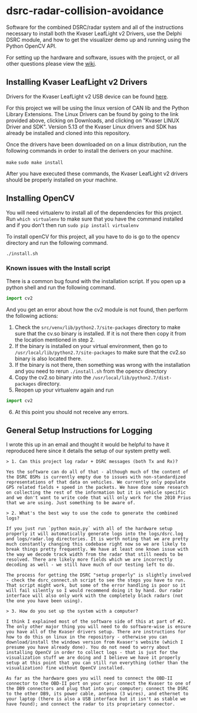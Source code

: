 # dsrc-radar-collision-avoidance

Software for the combined DSRC/radar system and all of the instructions
necessary to install both the Kvaser LeafLight v2 Drivers, use the Delphi DSRC
module, and how to get the visualizer demo up and running using the Python
OpenCV API.

For setting up the hardware and software, issues with the project, or all other
questions please view the
[wiki](https://github.com/rsyvarth/dsrc-radar-collision-avoidance/wiki).

## Installing Kvaser LeafLight v2 Drivers

Drivers for the Kvaser LeafLight v2 USB device can be found
[here](https://www.kvaser.com/products/kvaser-leaf-light-hs-v2/#/!).


For this project we will be using the linux version of CAN lib and the Python
Library Extensions. The Linux Drivers can be found by going to the link provided
above, clicking on Downloads, and clicking on "Kvaser LINUX Driver and SDK".
Version 5.13 of the Kvaser Linux drivers and SDK has already be installed and
cloned into this repository.

Once the drivers have been downloaded on on a linux distribution, run the
following commands in order to install the derivers on your machine.

`make` `sudo make install`

After you have executed these commands, the Kvaser LeafLight v2 drivers should
be properly installed on your machine.

## Installing OpenCV

You will need virtualenv to install all of the dependencies for this project.
Run `which virtualenv` to make sure that you have the command installed and if
you don't then run `sudo pip install virtualenv`

To install openCV for this project, all you have to do is go to the opencv
directory and run the following command.

`./install.sh`

### Known issues with the Install script

There is a common bug found with the installation script. If you open up a
python shell and run the following command.

``` python
import cv2
```

And you get an error about how the cv2 module is not found, then perform the
following actions:

1. Check the `src/venv/lib/python2.7/site-packages` directory to make sure that
   the cv.so binary is installed. If it is not there then copy it from the
   location mentioned in step 2.
2. If the binary is installed on your virtual environment, then go to
   `/usr/local/lib/python2.7/site-packages` to make sure that the cv2.so binary
   is also located there.
3. If the binary is not there, then something was wrong with the installation
   and you need to rerun `./install.sh` from the opencv directory
4. Copy the cv2.so binary into the `/usr/local/lib/python2.7/dist-packages`
   directory.
5. Reopen up your virtualenv again and run

``` python
import cv2
```
6. At this point you should not receive any errors.

## General Setup Instructions for Logging

I wrote this up in an email and thought it would be helpful to have it reproduced
here since it details the setup of our system pretty well.

```
> 1. Can this project log radar + DSRC messages (both Tx and Rx)?

Yes the software can do all of that - although much of the content of the DSRC BSMs is currently empty due to issues with non-standardized representations of that data on vehicles. We currently only populate GPS related fields + speed in the packets. We have done some research on collecting the rest of the information but it is vehicle specific and we don't want to write code that will only work for the 2010 Prius that we are using. Just something to be aware of.

> 2. What's the best way to use the code to generate the combined logs?

If you just run `python main.py` with all of the hardware setup properly it will automatically generate logs into the logs/dsrc.log and logs/radar.log directories. It is worth noting that we are pretty much constantly changing this codebase right now so we are likely to break things pretty frequently. We have at least one known issue with the way we decode track width from the radar that still needs to be resolved. There are likely more fields which we are incorrectly decoding as well - we still have much of our testing left to do.

The process for getting the DSRC "setup properly" is slightly involved - check the dsrc_connect.sh script to see the steps you have to run. That script might work, but some of the error handling is poor so it will fail silently so I would recommend doing it by hand. Our radar interface will also only work with the completely black radars (not the one you have been using).

> 3. How do you set up the system with a computer?

I think I explained most of the software side of this at part of #2. The only other major thing you will need to do software-wise is ensure you have all of the Kvaser drivers setup. There are instructions for how to do this on linux in the repository - otherwise you can download/install the windows version from Kvaser's website (which I presume you have already done). You do not need to worry about installing OpenCV in order to collect logs - that is just for the visualization stuff we are doing and I believe we have it properly setup at this point that you can still run everything (other than the visualization) fine without OpenCV installed.

As far as the hardware goes you will need to connect the OBD-II connector to the OBD-II port on your car; connect the Kvaser to one of the DB9 connectors and plug that into your computer; connect the DSRC to the other DB9, its power cable, antenna (3 wires), and ethernet to your laptop (there is also a USB interface but it isn't as stable we have found); and connect the radar to its proprietary connector.
```
